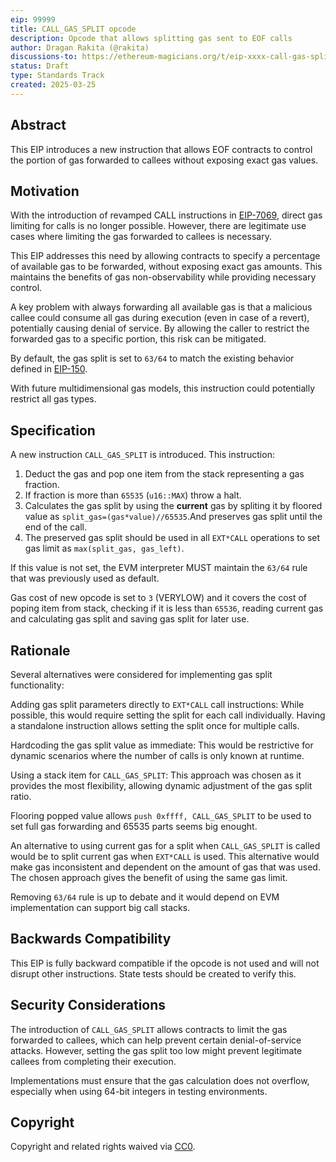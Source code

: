 ```yaml
---
eip: 99999
title: CALL_GAS_SPLIT opcode
description: Opcode that allows splitting gas sent to EOF calls
author: Dragan Rakita (@rakita)
discussions-to: https://ethereum-magicians.org/t/eip-xxxx-call-gas-split-opcode/23338
status: Draft
type: Standards Track
created: 2025-03-25
---
```


## Abstract

This EIP introduces a new instruction that allows EOF contracts to control the portion of gas forwarded to callees without exposing exact gas values.

## Motivation

With the introduction of revamped CALL instructions in [EIP-7069](./eip-7069.md), direct gas limiting for calls is no longer possible. However, there are legitimate use cases where limiting the gas forwarded to callees is necessary.

This EIP addresses this need by allowing contracts to specify a percentage of available gas to be forwarded, without exposing exact gas amounts. This maintains the benefits of gas non-observability while providing necessary control.

A key problem with always forwarding all available gas is that a malicious callee could consume all gas during execution (even in case of a revert), potentially causing denial of service. By allowing the caller to restrict the forwarded gas to a specific portion, this risk can be mitigated.

By default, the gas split is set to `63/64` to match the existing behavior defined in [EIP-150](./eip-150.md).

With future multidimensional gas models, this instruction could potentially restrict all gas types.

## Specification

A new instruction `CALL_GAS_SPLIT` is introduced. This instruction:

1. Deduct the gas and pop one item from the stack representing a gas fraction.
3. If fraction is more than `65535` (`u16::MAX`) throw a halt.
4. Calculates the gas split by using the **current** gas by spliting it by floored value as `split_gas=(gas*value)//65535`.And preserves gas split until the end of the call. 
5. The preserved gas split should be used in all `EXT*CALL` operations to set gas limit as `max(split_gas, gas_left)`.

If this value is not set, the EVM interpreter MUST maintain the `63/64` rule that was previously used as default.

Gas cost of new opcode is set to `3` (VERYLOW) and it covers the cost of poping item from stack, checking if it is less than `65536`, reading current gas and calculating gas split and saving gas split for later use.

## Rationale

Several alternatives were considered for implementing gas split functionality:

Adding gas split parameters directly to `EXT*CALL` call instructions: While possible, this would require setting the split for each call individually. Having a standalone instruction allows setting the split once for multiple calls.

Hardcoding the gas split value as immediate: This would be restrictive for dynamic scenarios where the number of calls is only known at runtime.

Using a stack item for `CALL_GAS_SPLIT`: This approach was chosen as it provides the most flexibility, allowing dynamic adjustment of the gas split ratio.

Flooring popped value allows `push 0xffff, CALL_GAS_SPLIT` to be used to set full gas forwarding and 65535 parts seems big enought.

An alternative to using current gas for a split when `CALL_GAS_SPLIT` is called would be to split current gas when `EXT*CALL` is used. This alternative would make gas inconsistent and dependent on the amount of gas that was used. The chosen approach gives the benefit of using the same gas limit.

Removing `63/64` rule is up to debate and it would depend on EVM implementation can support big call stacks.

## Backwards Compatibility

This EIP is fully backward compatible if the opcode is not used and will not disrupt other instructions. State tests should be created to verify this.

## Security Considerations

The introduction of `CALL_GAS_SPLIT` allows contracts to limit the gas forwarded to callees, which can help prevent certain denial-of-service attacks. However, setting the gas split too low might prevent legitimate callees from completing their execution.

Implementations must ensure that the gas calculation does not overflow, especially when using 64-bit integers in testing environments.

## Copyright

Copyright and related rights waived via [CC0](../LICENSE.md).
